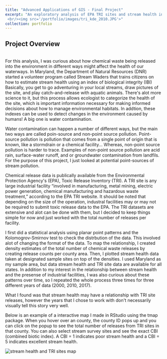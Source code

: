 ```yaml
---
title: "Advanced Applications of GIS - Final Project"
excerpt: "An exploratory analysis of EPA TRI sites and stream health in Maryland
 <br/><img src='/portfolio/images/tri_kde_2010.JPG'>"
collection: portfolio
---
```


<h2>Project Overview</h2>
<br>
For this analysis, I was curious about how chemical waste being released into the environment in different ways might affect the health of our waterways. In Maryland, the Department of Natural Resources (DNR) started a volunteer program called Stream Waders that trains citizens on how to estimate stream health using an index of biological integrity (IBI) Basically, you get to go adventuring in your local streams, draw pictures of the site, and play catch-and-release with aquatic animals. There's alot more science to it, but this process allows ecologist to categorize the health of the site, which is important information necessary for making informed decisions about how to manage environmental habitats. In addtion, these indexes can be used to detect changes in the environment caused by humans! A big one is water contamination.

Water contamination can happen a number of different ways, but the main two ways are called poin-source and non-point source pollution. Point-source pollution is pollution that comes from a single point of origin that is known, like a stormdrain or a chemical facility... Whereas, non-point source pollution is harder to trace. Examples of non-point source pollution are acid rain, surface-water runoff, and or groundwater contamination from landfils. For the purpose of this project, I just looked at potential point-sources of stream pollution. 

Chemical release data is publically available from the Environmental Protection Agency's (EPA), Toxic Release Inventory (TRI). A TRI site is any large industrial facility “involved in manufacturing, metal mining, electric power generation, chemical manufacturing and hazardous waste treatment,” according to the EPA TRI website. It should be noted that depending on the size of the operation, industral facilities may or may not be required to submit toxic release data to the EPA. The TRI datasets are extensive and alot can be done with them, but I decided to keep things simple for now and just worked with the total number of releases per facility. 

I first did a statistical analysis using planar point patterns and the Kolomogrov-Smirnov test to check the distrbution of the data. This involved alot of changing the format of the data. To map the relationship, I created density estimates of the total number of chemical waste releases by creating release counts per county area. Then, I plotted stream health data taken at designated sample sites on top of the densities. I used Maryland as my sample area, but data stream health and TRI site data are available for all states. In addition to my interest in the relationship between stream health and the presense of industrial facilities, I was also curious about these patterns over time, so I repeated the whole process three times for three different years of data (2000, 2010, 2017).

What I found was that stream health may have a relationship with TRI site releases, however the years that I chose to work with don't necessarily visually tell this story very well. 

Below is an example of a interactive map I made in RStudio using the tmap package. When you hover over an county, the county ID pops up and you can click on the popup to see the total number of releases from TRI sites in that county. You can also select stream survey sites and see the exact CBI (combined biotic index). A CBI = 1 indicates poor stream health and a CBI = 5 indicates excellent stream health.


![stream health and TRI sites map](/portfolio/images/interactive_map.JPG "stream health and TRI sites map")
